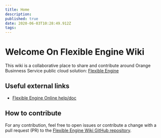 ```yaml
---
title: Home
description: 
published: true
date: 2020-06-03T10:28:49.912Z
tags: 
---
```


# Welcome On Flexible Engine Wiki
This wiki is a collaborative place to share and contribute around Orange Businness Service public cloud solution: [Flexible Engine](https://cloud.orange-business.com/en/offers/infrastructure-iaas/public-cloud/) 


## Useful external links
- [Flexible Engine Online help/doc](https://docs.prod-cloud-ocb.orange-business.com)
## How to contribute
For any contribution, feel free to open issues or contribute a change with a pull request (PR) to the [Flexible Engine Wiki GitHub repository](https://github.com/FlexibleEngineCloud/wiki-doc). 
